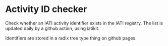 # Activity ID checker

Check whether an IATI activity identifier exists in the IATI registry. The list is updated daily by a github action, using iatikit.

Identifiers are stored in a radix tree type thing on github pages.
